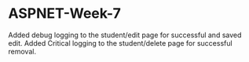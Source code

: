 # ASPNET-Week-7

Added debug logging to the student/edit page for successful and saved edit.
Added Critical logging to the student/delete page for successful removal.
